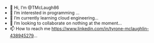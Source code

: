- 👋 Hi, I’m @TMcLaugh86
- 👀 I’m interested in programming ...
- 🌱 I’m currently learning cloud engineering...
- 💞️ I’m looking to collaborate on nothing at the moment...
- 📫 How to reach me https://www.linkedin.com/in/tyrone-mclaughlin-438945279...

<!---
TMcLaugh86/TMcLaugh86 is a ✨ special ✨ repository because its `README.md` (this file) appears on your GitHub profile.
You can click the Preview link to take a look at your changes.
--->

